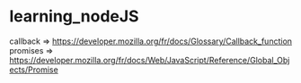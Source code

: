 # learning_nodeJS

callback => https://developer.mozilla.org/fr/docs/Glossary/Callback_function
promises => https://developer.mozilla.org/fr/docs/Web/JavaScript/Reference/Global_Objects/Promise